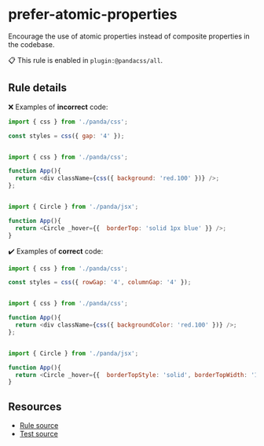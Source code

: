 [//]: # (This file is generated by eslint-docgen. Do not edit it directly.)

# prefer-atomic-properties

Encourage the use of atomic properties instead of composite properties in the codebase.

📋 This rule is enabled in `plugin:@pandacss/all`.

## Rule details

❌ Examples of **incorrect** code:
```js
import { css } from './panda/css';

const styles = css({ gap: '4' });
```
```js

import { css } from './panda/css';

function App(){
  return <div className={css({ background: 'red.100' })} />;
};
```
```js

import { Circle } from './panda/jsx';

function App(){
  return <Circle _hover={{  borderTop: 'solid 1px blue' }} />;
}
```

✔️ Examples of **correct** code:
```js
import { css } from './panda/css';

const styles = css({ rowGap: '4', columnGap: '4' });
```
```js

import { css } from './panda/css';

function App(){
  return <div className={css({ backgroundColor: 'red.100' })} />;
};
```
```js

import { Circle } from './panda/jsx';

function App(){
  return <Circle _hover={{  borderTopStyle: 'solid', borderTopWidth: '1px', borderTopColor: 'blue' }} />;
}
```

## Resources

* [Rule source](/plugin/src/rules/prefer-atomic-properties.ts)
* [Test source](/plugin/tests/prefer-atomic-properties.test.ts)
